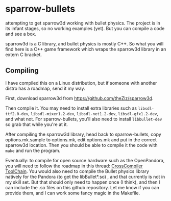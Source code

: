 sparrow-bullets
===============

attempting to get sparrow3d working with bullet physics. The
project is in its infant stages, so no working examples (yet).  But
you can compile a code and see a box.

sparrow3d is a C library, and bullet physics is mostly C++.  So
what you will find here is a C++ game framework which wraps
the sparrow3d library in an extern C bracket.


Compiling
---------

I have compiled this on a Linux distribution, but if someone
with another distro has a roadmap, send it my way.

First, download sparrow3d from https://github.com/theZiz/sparrow3d.

Then compile it.  You may need to install extra libraries such as
`libsdl-ttf2.0-dev`, `libsdl-mixer1.2-dev`, `libsdl-net1.2-dev`,
`libsdl-gfx1.2-dev`, and what not.  For sparrow-bullets, you'll 
also need to install `libbullet-dev` so grab that while you're at it.

After compiling the sparrow3d library, head back to sparrow-bullets,
copy options.mk.sample to options.mk, edit options.mk and put
in the correct sparrow3d location.  Then you 
should be able to compile it the code with `make` and run the program.

Eventually:  to compile for open source hardware such as the OpenPandora,
you will need to follow the roadmap in this thread:
[CrossCompiler ToolChain](http://boards.openpandora.org/topic/7147-crosscompiler-toolchain-based-on-openpandoraorg-ipks/).  You
would also need to compile the Bullet physics library natively for the 
Pandora (to get the libBullet\*.so) , and that currently is not in my skill
set.   But that should only need to happen once (I think), and then I can include the .so
files on this github repository.  Let me know if you can provide them, and
I can work some fancy magic in the Makefile.
